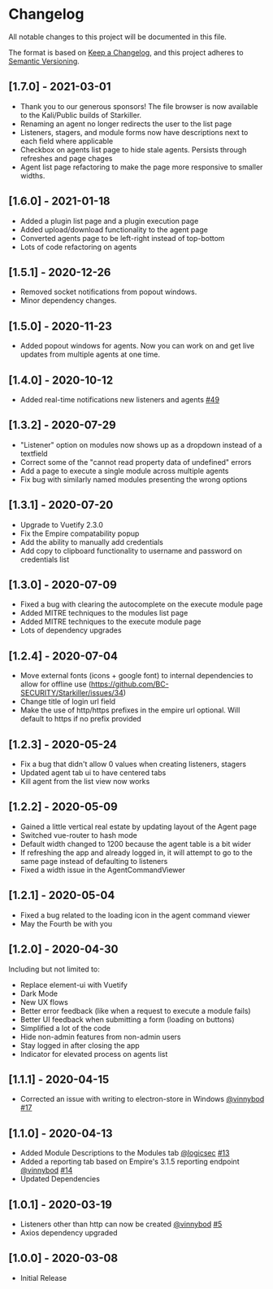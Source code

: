 # Changelog
All notable changes to this project will be documented in this file.

The format is based on [Keep a Changelog](https://keepachangelog.com/en/1.0.0/),
and this project adheres to [Semantic Versioning](https://semver.org/spec/v2.0.0.html).

## [1.7.0] - 2021-03-01
- Thank you to our generous sponsors! The file browser is now available to the Kali/Public builds of Starkiller.
- Renaming an agent no longer redirects the user to the list page
- Listeners, stagers, and module forms now have descriptions next to each field where applicable
- Checkbox on agents list page to hide stale agents. Persists through refreshes and page chages
- Agent list page refactoring to make the page more responsive to smaller widths.

## [1.6.0] - 2021-01-18
- Added a plugin list page and a plugin execution page
- Added upload/download functionality to the agent page
- Converted agents page to be left-right instead of top-bottom
- Lots of code refactoring on agents

## [1.5.1] - 2020-12-26
- Removed socket notifications from popout windows.
- Minor dependency changes.

## [1.5.0] - 2020-11-23
- Added popout windows for agents. Now you can work on and get live updates from multiple agents at one time.

## [1.4.0] - 2020-10-12
- Added real-time notifications new listeners and agents [#49](https://github.com/BC-SECURITY/Starkiller/pull/49) 

## [1.3.2] - 2020-07-29
- "Listener" option on modules now shows up as a dropdown instead of a textfield
- Correct some of the "cannot read property data of undefined" errors
- Add a page to execute a single module across multiple agents
- Fix bug with similarly named modules presenting the wrong options

## [1.3.1] - 2020-07-20
- Upgrade to Vuetify 2.3.0
- Fix the Empire compatability popup
- Add the ability to manually add credentials
- Add copy to clipboard functionality to username and password on credentials list

## [1.3.0] - 2020-07-09
- Fixed a bug with clearing the autocomplete on the execute module page
- Added MITRE techniques to the modules list page
- Added MITRE techniques to the execute module page
- Lots of dependency upgrades

## [1.2.4] - 2020-07-04
- Move external fonts (icons + google font) to internal dependencies to allow for offline use (https://github.com/BC-SECURITY/Starkiller/issues/34)
- Change title of login url field
- Make the use of http/https prefixes in the empire url optional. Will default to https if no prefix provided

## [1.2.3] - 2020-05-24
- Fix a bug that didn't allow 0 values when creating listeners, stagers
- Updated agent tab ui to have centered tabs
- Kill agent from the list view now works

## [1.2.2] - 2020-05-09
- Gained a little vertical real estate by updating layout of the Agent page
- Switched vue-router to hash mode
- Default width changed to 1200 because the agent table is a bit wider
- If refreshing the app and already logged in, it will attempt to go to the same page instead of defaulting to listeners
- Fixed a width issue in the AgentCommandViewer

## [1.2.1] - 2020-05-04
- Fixed a bug related to the loading icon in the agent command viewer
- May the Fourth be with you

## [1.2.0] - 2020-04-30
Including but not limited to:
- Replace element-ui with Vuetify
- Dark Mode
- New UX flows
- Better error feedback (like when a request to execute a module fails)
- Better UI feedback when submitting a form (loading on buttons)
- Simplified a lot of the code
- Hide non-admin features from non-admin users
- Stay logged in after closing the app
- Indicator for elevated process on agents list

## [1.1.1] - 2020-04-15
- Corrected an issue with writing to electron-store in Windows [@vinnybod](https://github.com/vinnybod) [#17](https://github.com/BC-SECURITY/Starkiller/pull/17)

## [1.1.0] - 2020-04-13
- Added Module Descriptions to the Modules tab [@logicsec](https://github.com/logicsec) [#13](https://github.com/BC-SECURITY/Starkiller/pull/13)
- Added a reporting tab based on Empire's 3.1.5 reporting endpoint [@vinnybod](https://github.com/vinnybod) [#14](https://github.com/BC-SECURITY/Starkiller/pull/14)
- Updated Dependencies

## [1.0.1] - 2020-03-19
- Listeners other than http can now be created [@vinnybod](https://github.com/vinnybod) [#5](https://github.com/BC-SECURITY/Starkiller/issues/5)
- Axios dependency upgraded

## [1.0.0] - 2020-03-08
- Initial Release

